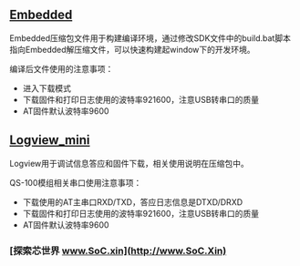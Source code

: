 ﻿## [Embedded](https://github.com/SoCXin/XY1100/releases/download/1.0.0/Embedded.7z)

Embedded压缩包文件用于构建编译环境，通过修改SDK文件中的build.bat脚本指向Embedded解压缩文件，可以快速构建起window下的开发环境。

编译后文件使用的注意事项：

* 进入下载模式
* 下载固件和打印日志使用的波特率921600，注意USB转串口的质量
* AT固件默认波特率9600


## [Logview_mini](https://github.com/SoCXin/XY1100/releases/download/1.0.0/Logview_mini.zip)

Logview用于调试信息答应和固件下载，相关使用说明在压缩包中。

QS-100模组相关串口使用注意事项：

* 下载使用的AT主串口RXD/TXD，答应日志信息是DTXD/DRXD
* 下载固件和打印日志使用的波特率921600，注意USB转串口的质量
* AT固件默认波特率9600

### [探索芯世界 www.SoC.xin](http://www.SoC.Xin)
